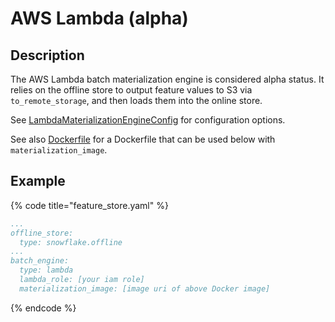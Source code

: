 # AWS Lambda (alpha)

## Description

The AWS Lambda batch materialization engine is considered alpha status. It relies on the offline store to output feature values to S3 via `to_remote_storage`, and then loads them into the online store.

See [LambdaMaterializationEngineConfig](https://rtd.feast.dev/en/master/index.html?highlight=LambdaMaterializationEngine#feast.infra.materialization.aws_lambda.lambda_engine.LambdaMaterializationEngineConfig) for configuration options.

See also [Dockerfile](https://github.com/feast-dev/feast/blob/master/sdk/python/feast/infra/materialization/aws_lambda/Dockerfile) for a Dockerfile that can be used below with `materialization_image`.

## Example

{% code title="feature_store.yaml" %}
```yaml
...
offline_store:
  type: snowflake.offline
...
batch_engine:
  type: lambda
  lambda_role: [your iam role]
  materialization_image: [image uri of above Docker image]
```
{% endcode %}
